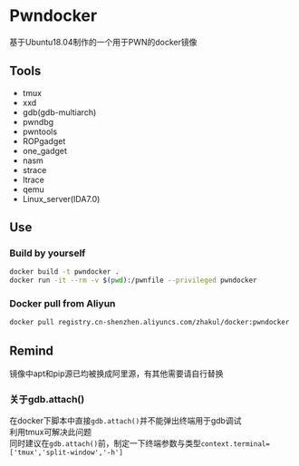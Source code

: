 # Pwndocker

基于Ubuntu18.04制作的一个用于PWN的docker镜像

## Tools

- tmux
- xxd
- gdb(gdb-multiarch)
- pwndbg
- pwntools
- ROPgadget
- one_gadget
- nasm
- strace
- ltrace
- qemu
- Linux_server(IDA7.0)

## Use

### Build by yourself

```bash
docker build -t pwndocker .
docker run -it --rm -v $(pwd):/pwnfile --privileged pwndocker
```

### Docker pull from Aliyun

```bash
docker pull registry.cn-shenzhen.aliyuncs.com/zhakul/docker:pwndocker
```

## Remind

镜像中apt和pip源已均被换成阿里源，有其他需要请自行替换

### 关于gdb.attach()

在docker下脚本中直接`gdb.attach()`并不能弹出终端用于gdb调试  
利用tmux可解决此问题  
同时建议在`gdb.attach()`前，制定一下终端参数与类型`context.terminal=['tmux','split-window','-h']`
